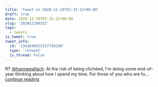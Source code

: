 ```yaml
---
title: 'Tweet on 2020-12-29T03:32:12+00:00'
draft: true
date: 2020-12-29T03:32:12+00:00
slug: '202012290332'
tags:
  - tweets
is_tweet: true
tweet_info:
  id: '1343640915357749248'
  type: 'retweet'
  is_thread: False
---
```




RT [@hannawallach](https://x.com/hannawallach): At the risk of being clichéed, I'm doing some end-of-year thinking about how I spend my time. For those of you who are fu… [continue reading](https://x.com/sytelus/status/1343640915357749248)
